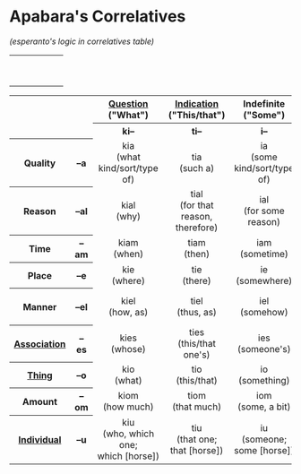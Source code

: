 # Apabara's Correlatives

*(esperanto's logic in correlatives table)*

|            |            |            |            |            |            |
|:----------:|:----------:|:----------:|:----------:|:----------:|:----------:|
|            |            |            |            |            |            |
|            |            |            |            |            |            |
|            |            |            |            |            |            |
|            |            |            |            |            |            |
|            |            |            |            |            |            |
|            |            |            |            |            |            |
|            |            |            |            |            |            |
|            |            |            |            |            |            |
|            |            |            |            |            |            |


<table class="wikitable" style="text-align:center">
<tbody><tr>
<th colspan="2" rowspan="2">
</th>
<th><a href="/wiki/Interrogative_word" title="Interrogative word">Question</a><br>("What")
</th>
<th><a href="/wiki/Demonstrative" title="Demonstrative">Indication</a><br>("This/that")
</th>
<th>Indefinite<br>("Some")
</th>
<th>Universal<br>("Each,&nbsp;every")
</th>
<th>Negative<br>("No")
</th></tr>
<tr>
<th>ki–
</th>
<th>ti–
</th>
<th>i–
</th>
<th>ĉi–
</th>
<th>neni–
</th></tr>
<tr>
<th>Quality
</th>
<th>–a
</th>
<td>kia<br>(what kind/sort/type of)
</td>
<td>tia<br>(such a)
</td>
<td>ia<br>(some kind/sort/type of)
</td>
<td>ĉia<br>(every kind/sort/type of)
</td>
<td>nenia<br>(no kind/sort/type of)
</td></tr>
<tr>
<th>Reason
</th>
<th>–al
</th>
<td>kial<br>(why)
</td>
<td>tial<br>(for that reason, <br>therefore)
</td>
<td>ial<br>(for some reason)
</td>
<td>ĉial<br>(for all reasons)
</td>
<td>nenial<br>(for no reason)
</td></tr>
<tr>
<th>Time
</th>
<th>–am
</th>
<td>kiam<br>(when)
</td>
<td>tiam<br>(then)
</td>
<td>iam<br>(sometime)
</td>
<td>ĉiam<br>(always)
</td>
<td>neniam<br>(never)
</td></tr>
<tr>
<th>Place
</th>
<th>–e
</th>
<td>kie<br>(where)
</td>
<td>tie<br>(there)
</td>
<td>ie<br>(somewhere)
</td>
<td>ĉie<br>(everywhere)
</td>
<td>nenie<br>(nowhere)
</td></tr>
<tr>
<th>Manner
</th>
<th>–el
</th>
<td>kiel<br>(how, as)
</td>
<td>tiel<br>(thus, as)
</td>
<td>iel<br>(somehow)
</td>
<td>ĉiel<br>(in every way)
</td>
<td>neniel<br>(no-how, in&nbsp;no&nbsp;way)
</td></tr>
<tr>
<th><a href="/wiki/Genitive_case" title="Genitive case">Association</a>
</th>
<th>–es
</th>
<td>kies<br>(whose)
</td>
<td>ties<br>(this/that one's)
</td>
<td>ies<br>(someone's)
</td>
<td>ĉies<br>(everyone's)
</td>
<td>nenies<br>(no one's)
</td></tr>
<tr>
<th><a href="/wiki/Demonstrative_pronoun#Demonstrative_determiners_and_pronouns" class="mw-redirect" title="Demonstrative pronoun">Thing</a>
</th>
<th>–o
</th>
<td>kio<br>(what)
</td>
<td>tio<br>(this/that)
</td>
<td>io<br>(something)
</td>
<td>ĉio<br>(everything)
</td>
<td>nenio<br>(nothing)
</td></tr>
<tr>
<th>Amount
</th>
<th>–om
</th>
<td>kiom<br>(how much)
</td>
<td>tiom<br>(that much)
</td>
<td>iom<br>(some, a&nbsp;bit)
</td>
<td>ĉiom<br>(all of it)
</td>
<td>neniom<br>(none)
</td></tr>
<tr>
<th><a href="/wiki/Demonstrative_pronoun#Demonstrative_determiners_and_pronouns" class="mw-redirect" title="Demonstrative pronoun">Individual</a>
</th>
<th>–u
</th>
<td>kiu<br>(who, which one; <br>which&nbsp;[horse])
</td>
<td>tiu<br>(that one; <br>that&nbsp;[horse])
</td>
<td>iu<br>(someone; <br>some&nbsp;[horse])
</td>
<td>ĉiu<br>(everyone; <br>each&nbsp;[horse], all&nbsp;[horses])
</td>
<td>neniu<br>(no one; <br>no&nbsp;[horse])
</td></tr></tbody></table>
